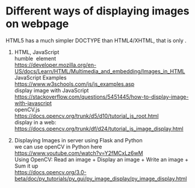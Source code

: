 # Different ways of displaying images on webpage

HTML5 has a much simpler DOCTYPE than HTML4/XHTML, that is only <!DOCTYPE html>.    

1. HTML, JavaScript  
humble <img> element  
https://developer.mozilla.org/en-US/docs/Learn/HTML/Multimedia_and_embedding/Images_in_HTML   
JavaScript Examples  
https://www.w3schools.com/js/js_examples.asp  
display image with JavaScript    
https://stackoverflow.com/questions/5451445/how-to-display-image-with-javascript  
openCV.js      
https://docs.opencv.org/trunk/d5/d10/tutorial_js_root.html  
display in a web: https://docs.opencv.org/trunk/df/d24/tutorial_js_image_display.html  


2. Displaying Images in server using Flask and Python    
we can use openCV in Python here  
https://www.youtube.com/watch?v=Y2fMCxLz6wM  
Using OpenCV: Read an image + Display an image + Write an image + Sum it up   
https://docs.opencv.org/3.0-beta/doc/py_tutorials/py_gui/py_image_display/py_image_display.html  

